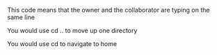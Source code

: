 This code means that the owner and the collaborator are typing on the same line

You would use cd .. to move up one directory

You would use cd to navigate to home